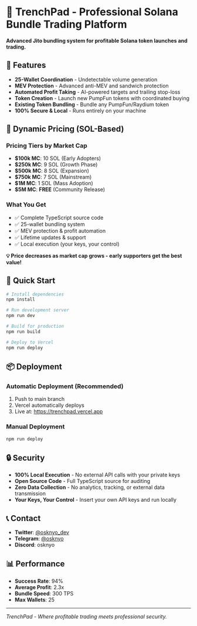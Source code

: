 # 🚀 TrenchPad - Professional Solana Bundle Trading Platform

**Advanced Jito bundling system for profitable Solana token launches and trading.**

## 🌟 Features

- **25-Wallet Coordination** - Undetectable volume generation
- **MEV Protection** - Advanced anti-MEV and sandwich protection  
- **Automated Profit Taking** - AI-powered targets and trailing stop-loss
- **Token Creation** - Launch new PumpFun tokens with coordinated buying
- **Existing Token Bundling** - Bundle any PumpFun/Raydium token
- **100% Secure & Local** - Runs entirely on your machine

## 🎯 Dynamic Pricing (SOL-Based)

### Pricing Tiers by Market Cap
- **$100k MC**: 10 SOL (Early Adopters)
- **$250k MC**: 9 SOL (Growth Phase)
- **$500k MC**: 8 SOL (Expansion)
- **$750k MC**: 7 SOL (Mainstream)
- **$1M MC**: 1 SOL (Mass Adoption)
- **$5M MC**: **FREE** (Community Release)

### What You Get
- ✅ Complete TypeScript source code
- ✅ 25-wallet bundling system
- ✅ MEV protection & profit automation
- ✅ Lifetime updates & support
- ✅ Local execution (your keys, your control)

**💡 Price decreases as market cap grows - early supporters get the best value!**

## 🚀 Quick Start

```bash
# Install dependencies
npm install

# Run development server
npm run dev

# Build for production
npm run build

# Deploy to Vercel
npm run deploy
```

## 📦 Deployment

### Automatic Deployment (Recommended)
1. Push to main branch
2. Vercel automatically deploys
3. Live at: https://trenchpad.vercel.app

### Manual Deployment
```bash
npm run deploy
```

## 🔒 Security

- **100% Local Execution** - No external API calls with your private keys
- **Open Source Code** - Full TypeScript source for auditing
- **Zero Data Collection** - No analytics, tracking, or external data transmission
- **Your Keys, Your Control** - Insert your own API keys and run locally

## 📞 Contact

- **Twitter**: [@osknyo_dev](https://x.com/osknyo_dev)
- **Telegram**: [@osknyo](https://t.me/osknyo)  
- **Discord**: osknyo

## 📊 Performance

- **Success Rate**: 94%
- **Average Profit**: 2.3x
- **Bundle Speed**: 300 TPS
- **Max Wallets**: 25

---

*TrenchPad - Where profitable trading meets professional security.* 